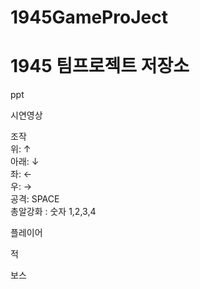 # 1945GameProJect
#
# 1945 팀프로젝트 저장소
ppt

시연영상


조작   
위: ↑   
아래: ↓   
좌: ←   
우: →   
공격: SPACE   
총알강화 : 숫자 1,2,3,4   


플레이어


적


보스


